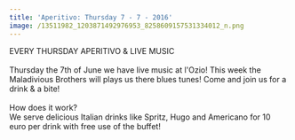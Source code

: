 ```yaml
---
title: 'Aperitivo: Thursday 7 - 7 - 2016'
image: /13511982_1203871492976953_8258609157531334012_n.png
---
```



EVERY THURSDAY APERITIVO & LIVE MUSIC
<br>
<br>Thursday the 7th of June we have live music at l'Ozio! This week the Maladivious Brothers will plays us there blues tunes! Come and join us for a drink & a bite!
<br>
<br>How does it work?
<br>We serve delicious Italian drinks like Spritz, Hugo and Americano for 10 euro per drink with free use of the buffet!